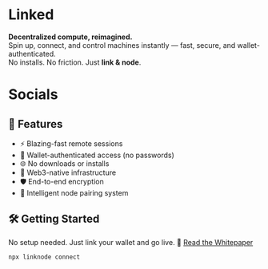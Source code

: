 # Linked

**Decentralized compute, reimagined.**  
Spin up, connect, and control machines instantly — fast, secure, and wallet-authenticated.  
No installs. No friction. Just **link & node**.

# Socials

## 🚀 Features

- ⚡️ Blazing-fast remote sessions
- 🔐 Wallet-authenticated access (no passwords)
- 🌐 No downloads or installs
- 🧩 Web3-native infrastructure
- 🛡 End-to-end encryption
- 🧠 Intelligent node pairing system

## 🛠 Getting Started

No setup needed. Just link your wallet and go live.
📄 [Read the  Whitepaper](./index.md)


```bash
npx linknode connect
